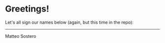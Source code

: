 # Greetings!

Let's all sign our names below (again, but this time in the repo):
___

Matteo Sostero
